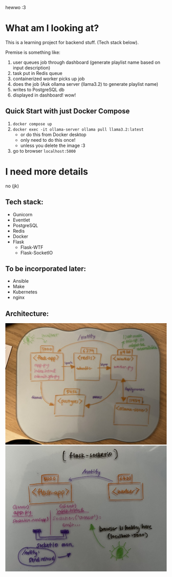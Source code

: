 hewwo :3

# What am I looking at?
This is a learning project for backend stuff. (Tech stack below).

Premise is something like: 

1. user queues job through dashboard (generate playlist name based on input description)
2. task put in Redis queue
3. containerized worker picks up job
4. does the job (Ask ollama server (llama3.2) to generate playlist name)
5. writes to PostgreSQL db
6. displayed in dashboard!
wow!


## Quick Start with just Docker Compose
1. `docker compose up`
2. `docker exec -it ollama-server ollama pull llama3.2:latest`
    - or do this from Docker desktop
    - only need to do this once!
    - unless you delete the image :3
3. go to browser `localhost:5000`


# I need more details
no
(jk)

## Tech stack:
- Gunicorn
- Eventlet
- PostgreSQL
- Redis
- Docker
- Flask
    - Flask-WTF
    - Flask-SocketIO

## To be incorporated later:
- Ansible
- Make
- Kubernetes
- nginx


## Architecture:
![image_overarching](./images/IMG_5318.jpg)
![image_websocket](./images/IMG_5321.jpg)